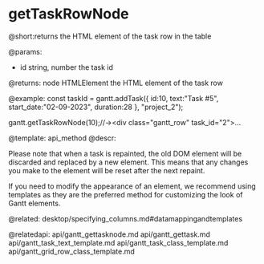 getTaskRowNode
=============
@short:returns the HTML element of the task row in the table
	
@params:
- id	string, number	the task id

@returns:
node	HTMLElement		the HTML element of the task row

@example:
const taskId = gantt.addTask({
    id:10,
    text:"Task #5",
    start_date:"02-09-2023",
    duration:28
}, "project_2");

gantt.getTaskRowNode(10);//-><div class=​"gantt_row" task_id=​"2">​…​</div>​


@template:	api_method
@descr:

Please note that when a task is repainted, the old DOM element will be discarded and replaced by a new element. This means that any changes you make to the element will be reset after the next repaint.

If you need to modify the appearance of an element, we recommend using templates as they are the preferred method for customizing the look of Gantt elements.

@related:
    desktop/specifying_columns.md#datamappingandtemplates

@relatedapi:
	api/gantt_gettasknode.md
    api/gantt_gettask.md
    api/gantt_task_text_template.md
    api/gantt_task_class_template.md
    api/gantt_grid_row_class_template.md